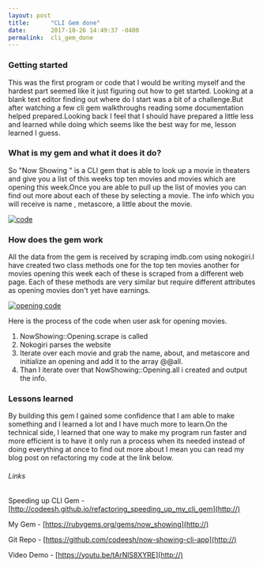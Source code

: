 ```yaml
---
layout: post
title:      "CLI Gem done"
date:       2017-10-26 14:49:37 -0400
permalink:  cli_gem_done
---
```


<h3>Getting started</h3>
 This was the first program or code that I would be writing myself and the hardest part seemed like it just figuring out how to get started. Looking at a blank text editor finding out where do I start was a bit of a challenge.But after watching a few cli gem walkthroughs reading some documentation helped prepared.Looking back I feel that I should have prepared a little less and learned while doing which seems like the best way for me, lesson learned I guess.

<h3> What is my gem and what it does it do? </h3>

So  "Now Showing "  is a CLI gem that is able to look up a movie in theaters and give you a list of this weeks top ten movies and movies which are opening this week.Once you are able to pull up the list of movies you can find out more about each of these by selecting a movie. The info which you will receive is name , metascore, a little about the movie.

<a href="http://tinypic.com?ref=eb21d3" target="_blank"><img src="http://i66.tinypic.com/eb21d3.jpg" border="0" alt="code"></a>


<h3> How does the gem work</h3>

All the data from the gem is received by scraping imdb.com using nokogiri.I have created two class methods one for the top ten movies another for movies opening this week each of these is scraped from a different web page. Each of these methods are very similar but require different attributes as opening movies don't yet have earnings.  

<a href="http://tinypic.com?ref=15u6wz" target="_blank"><img src="http://i65.tinypic.com/15u6wz.jpg" border="0" alt="opening code"></a>

Here is the process of the code when user ask for opening movies.

1. NowShowing::Opening.scrape is called 
2. Nokogiri parses the website
3. Iterate over each movie and grab the name, about, and metascore and initialize an opening and add it to the array @@all.
4. Than I iterate over that NowShowing::Opening.all i created and output the info.



<h3>Lessons learned</h3>
By building this gem I gained some confidence that I am able to make something and I learned a lot and I have much more to learn.On the technical side, I learned that one way to make my program run faster and more efficient is to have it only run a process when its needed instead of doing everything at once to find out more about I mean you can read my blog post on refactoring my code at the link below.

<h6>Links</h6>

Speeding up CLI Gem - [http://codeesh.github.io/refactoring_speeding_up_my_cli_gem](http://)

My Gem - [https://rubygems.org/gems/now_showing](http://)

Git Repo - [https://github.com/codeesh/now-showing-cli-app](http://)

Video Demo - [https://youtu.be/tArNlS8XYRE](http://)



